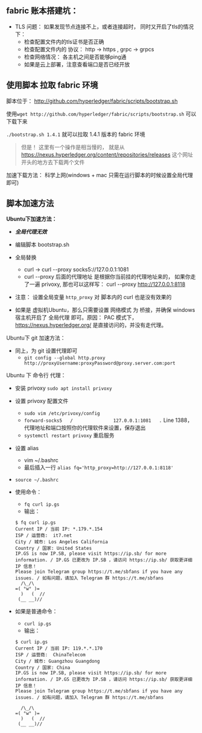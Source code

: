 ## fabric 账本搭建坑：

- TLS 问题： 如果发现节点连接不上，或者连接超时， 同时又开启了tls的情况下：
  - 检查配置文件内的tls证书是否正确
  - 检查配置文件内的 协议： http -> https , grpc -> grpcs
  - 检查网络情况： 各主机之间是否能够ping通
  - 如果是云上部署，注意查看端口是否已经开放





## 使用脚本 拉取 fabric 环境

脚本位于： http://github.com/hyperledger/fabric/scripts/bootstrap.sh

使用`wget http://github.com/hyperledger/fabric/scripts/bootstrap.sh` 可以下载下来

`./bootstrap.sh 1.4.1` 就可以拉取 1.4.1 版本的 fabric 环境

> 但是！ 这里有一个操作是相当慢的， 就是从 https://nexus.hyperledger.org/content/repositories/releases 这个网址开头的地方去下载两个文件

加速下载方法： 科学上网(windows + mac 只需在运行脚本的时候设置全局代理即可)



## 脚本加速方法

**Ubuntu下加速方法：**

* ***全局代理无效***
* 编辑脚本 bootstrap.sh
* 全局替换
  * curl ->  curl --proxy socks5://127.0.0.1:1081
  * curl --proxy 后面的代理地址 是根据你当前挂的代理地址来的， 如果你走了一遍 privoxy, 那也可以这样写： curl --proxy http://127.0.0.1:8118

* 注意： 设置全局变量 `http_proxy` 对 脚本内的 curl 也是没有效果的

* 如果是 虚拟机Ubuntu，那么只需要设置 网络模式 为 桥接，并确保 windows 宿主机开启了 全局代理 即可。原因： PAC 模式下，https://nexus.hyperledger.org/ 是直接访问的，并没有走代理。



Ubuntu下 git 加速方法：

* 同上，为 git 设置代理即可
  * `git config --global http.proxy http://proxyUsername:proxyPassword@proxy.server.com:port`



Ubuntu 下 命令行 代理：

* 安装 privoxy `sudo apt install privoxy`

* 设置 privoxy 配置文件

  * `sudo vim /etc/privoxy/config`
  * `forward-socks5   /               127.0.0.1:1081   .`  Line 1388， 代理地址和端口按照你的代理软件来设置，保存退出
  * `systemctl restart privoxy`  重启服务

* 设置 alias 

  * vim ~/.bashrc
  * 最后插入一行 `alias fq='http_proxy=http://127.0.0.1:8118'`

* `source ~/.bashrc`

* 使用命令：

  * `fq curl ip.gs`
  * 输出：

  ```shell
  $ fq curl ip.gs
  Current IP / 当前 IP: *.179.*.154
  ISP / 运营商:  it7.net
  City / 城市: Los Angeles California
  Country / 国家: United States
  IP.GS is now IP.SB, please visit https://ip.sb/ for more information. / IP.GS 已更改为 IP.SB ，请访问 https://ip.sb/ 获取更详细 IP 信息！
  Please join Telegram group https://t.me/sbfans if you have any issues. / 如有问题，请加入 Telegram 群 https://t.me/sbfans 
    /\_/\
  =( °w° )=
    )   (  //
   (__ __)//
  
  ```

* 如果是普通命令：

  * `curl ip.gs`
  * 输出：

  ```shell
  $ curl ip.gs
  Current IP / 当前 IP: 119.*.*.170
  ISP / 运营商:  ChinaTelecom
  City / 城市: Guangzhou Guangdong
  Country / 国家: China
  IP.GS is now IP.SB, please visit https://ip.sb/ for more information. / IP.GS 已更改为 IP.SB ，请访问 https://ip.sb/ 获取更详细 IP 信息！
  Please join Telegram group https://t.me/sbfans if you have any issues. / 如有问题，请加入 Telegram 群 https://t.me/sbfans 
  
    /\_/\
  =( °w° )=
    )   (  //
   (__ __)//
  
  ```

  

  

